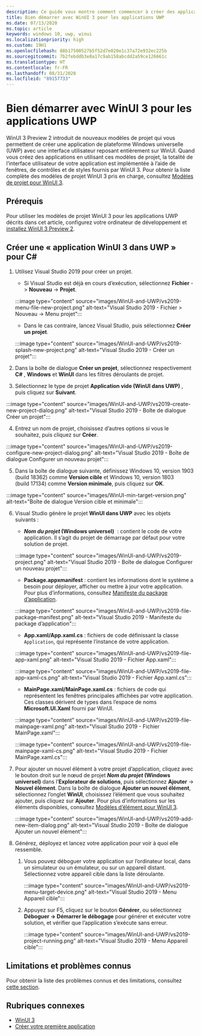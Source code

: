 ```yaml
---
description: Ce guide vous montre comment commencer à créer des applications UWP avec une interface utilisateur WinUI 3.
title: Bien démarrer avec WinUI 3 pour les applications UWP
ms.date: 07/13/2020
ms.topic: article
keywords: windows 10, uwp, winui
ms.localizationpriority: high
ms.custom: 19H1
ms.openlocfilehash: 88b17500527b5f52d7e020e1c37a72e932ec225b
ms.sourcegitcommit: 7b2febddb3e8a17c9ab158abcdd2a59ce126661c
ms.translationtype: HT
ms.contentlocale: fr-FR
ms.lasthandoff: 08/31/2020
ms.locfileid: "89157733"
---
```

# <a name="get-started-with-winui-3-for-uwp-apps"></a>Bien démarrer avec WinUI 3 pour les applications UWP

WinUI 3 Preview 2 introduit de nouveaux modèles de projet qui vous permettent de créer une application de plateforme Windows universelle (UWP) avec une interface utilisateur reposant entièrement sur WinUI. Quand vous créez des applications en utilisant ces modèles de projet, la totalité de l’interface utilisateur de votre application est implémentée à l’aide de fenêtres, de contrôles et de styles fournis par WinUI 3. Pour obtenir la liste complète des modèles de projet WinUI 3 pris en charge, consultez [Modèles de projet pour WinUI 3](index.md#project-templates-for-winui-3).

## <a name="prerequisites"></a>Prérequis

Pour utiliser les modèles de projet WinUI 3 pour les applications UWP décrits dans cet article, configurez votre ordinateur de développement et [installez WinUI 3 Preview 2](index.md#install-winui-3-preview-2).

## <a name="create-a-winui-3-app-in-uwp-for-c"></a>Créer une « application WinUI 3 dans UWP » pour C#

1. Utilisez Visual Studio 2019 pour créer un projet.
   - Si Visual Studio est déjà en cours d’exécution, sélectionnez **Fichier** -> **Nouveau** -> **Projet**.

   :::image type="content" source="images/WinUI-and-UWP/vs2019-menu-file-new-project.png" alt-text="Visual Studio 2019 - Fichier > Nouveau -> Menu projet":::

   - Dans le cas contraire, lancez Visual Studio, puis sélectionnez **Créer un projet**.

   :::image type="content" source="images/WinUI-and-UWP/vs2019-splash-new-project.png" alt-text="Visual Studio 2019 - Créer un projet":::

2. Dans la boîte de dialogue **Créer un projet**, sélectionnez respectivement **C#** , **Windows** et **WinUI** dans les filtres déroulants de projet.

3. Sélectionnez le type de projet **Application vide (WinUI dans UWP)** , puis cliquez sur **Suivant**.

:::image type="content" source="images/WinUI-and-UWP/vs2019-create-new-project-dialog.png" alt-text="Visual Studio 2019 - Boîte de dialogue Créer un projet":::

4. Entrez un nom de projet, choisissez d’autres options si vous le souhaitez, puis cliquez sur **Créer**.

:::image type="content" source="images/WinUI-and-UWP/vs2019-configure-new-project-dialog.png" alt-text="Visual Studio 2019 - Boîte de dialogue Configurer un nouveau projet":::

5. Dans la boîte de dialogue suivante, définissez Windows 10, version 1903 (build 18362) comme **Version cible** et Windows 10, version 1803 (build 17134) comme **Version minimale**, puis cliquez sur **OK**.

:::image type="content" source="images/WinUI-min-target-version.png" alt-text="Boîte de dialogue Version cible et minimale":::

6. Visual Studio génère le projet **WinUI dans UWP** avec les objets suivants :

    - ***Nom du projet* (Windows universel)**  : contient le code de votre application. Il s’agit du projet de démarrage par défaut pour votre solution de projet.

    :::image type="content" source="images/WinUI-and-UWP/vs2019-project.png" alt-text="Visual Studio 2019 - Boîte de dialogue Configurer un nouveau projet":::

    - **Package.appxmanifest** : contient les informations dont le système a besoin pour déployer, afficher ou mettre à jour votre application. Pour plus d’informations, consultez [Manifeste du package d’application](/uwp/schemas/appxpackage/appx-package-manifest).

    :::image type="content" source="images/WinUI-and-UWP/vs2019-file-package-manifest.png" alt-text="Visual Studio 2019 - Manifeste du package d’application":::

    - **App.xaml/App.xaml.cs** : fichiers de code définissant la classe `Application`, qui représente l’instance de votre application.

    :::image type="content" source="images/WinUI-and-UWP/vs2019-file-app-xaml.png" alt-text="Visual Studio 2019 - Fichier App.xaml":::

    :::image type="content" source="images/WinUI-and-UWP/vs2019-file-app-xaml-cs.png" alt-text="Visual Studio 2019 - Fichier App.xaml.cs":::

    - **MainPage.xaml/MainPage.xaml.cs** : fichiers de code qui représentent les fenêtres principales affichées par votre application. Ces classes dérivent de types dans l’espace de noms **Microsoft.UI.Xaml** fourni par WinUI.

    :::image type="content" source="images/WinUI-and-UWP/vs2019-file-mainpage-xaml.png" alt-text="Visual Studio 2019 - Fichier MainPage.xaml":::

    :::image type="content" source="images/WinUI-and-UWP/vs2019-file-mainpage-xaml-cs.png" alt-text="Visual Studio 2019 - Fichier MainPage.xaml.cs":::

7. Pour ajouter un nouvel élément à votre projet d’application, cliquez avec le bouton droit sur le nœud de projet ***Nom du projet* (Windows universel)** dans l’**Explorateur de solutions**, puis sélectionnez **Ajouter** -> **Nouvel élément**. Dans la boîte de dialogue **Ajouter un nouvel élément**, sélectionnez l’onglet **WinUI**, choisissez l’élément que vous souhaitez ajouter, puis cliquez sur **Ajouter**. Pour plus d’informations sur les éléments disponibles, consultez [Modèles d’élément pour WinUI 3](index.md#item-templates-for-winui-3).

    :::image type="content" source="images/WinUI-and-UWP/vs2019-add-new-item-dialog.png" alt-text="Visual Studio 2019 - Boîte de dialogue Ajouter un nouvel élément":::

8. Générez, déployez et lancez votre application pour voir à quoi elle ressemble.

    1. Vous pouvez déboguer votre application sur l’ordinateur local, dans un simulateur ou un émulateur, ou sur un appareil distant. Sélectionnez votre appareil cible dans la liste déroulante.

        :::image type="content" source="images/WinUI-and-UWP/vs2019-menu-target-device.png" alt-text="Visual Studio 2019 - Menu Appareil cible":::

    1. Appuyez sur F5, cliquez sur le bouton **Générer**, ou sélectionnez **Déboguer -> Démarrer le débogage** pour générer et exécuter votre solution, et vérifier que l’application s’exécute sans erreur.

        :::image type="content" source="images/WinUI-and-UWP/vs2019-project-running.png" alt-text="Visual Studio 2019 - Menu Appareil cible":::

## <a name="known-issues-and-limitations"></a>Limitations et problèmes connus

Pour obtenir la liste des problèmes connus et des limitations, consultez [cette section](index.md#preview-2-limitations-and-known-issues).

## <a name="related-topics"></a>Rubriques connexes

- [WinUI 3](index.md)
- [Créer votre première application](/windows/uwp/get-started/your-first-app)